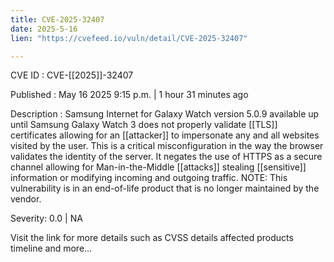 ```yaml
---
title: CVE-2025-32407
date: 2025-5-16
lien: "https://cvefeed.io/vuln/detail/CVE-2025-32407"

---
```


CVE ID : CVE-[[2025]]-32407

Published :  May 16
2025
9:15 p.m. | 1 hour
31 minutes ago

Description : Samsung Internet for Galaxy Watch version 5.0.9
available up until Samsung Galaxy Watch 3
does not properly validate [[TLS]] certificates
allowing for an [[attacker]] to impersonate any and all websites visited by the user. This is a critical misconfiguration in the way the browser validates the identity of the server. It negates the use of HTTPS as a secure channel
allowing for Man-in-the-Middle [[attacks]]
stealing [[sensitive]] information or modifying incoming and outgoing traffic. NOTE: This vulnerability is in an end-of-life product that is no longer maintained by the vendor.

Severity: 0.0 | NA

Visit the link for more details
such as CVSS details
affected products
timeline
and more...
